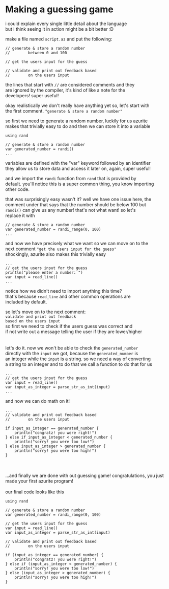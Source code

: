 # Making a guessing game
i could explain every single little detail about the language  
but i think seeing it in action might be a bit better :D

make a file named `script.az` and put the following:
```
// generate & store a random number
//        between 0 and 100

// get the users input for the guess

// validate and print out feedback based
//        on the users input

```  
the lines that start with `//` are considered comments and they  
are ignored by the compiler, it's kind of like a note for the  
developers! super useful!  

okay realistically we don't really have anything yet so, let's start with  
the first comment. `"generate & store a random number"`  

so first we need to generate a random number, luckily for us azurite  
makes that trivially easy to do and then we can store it into a variable
```
using rand

// generate & store a random number
var generated_number = randi()
...
```
variables are defined with the "var" keyword followed by an identifier  
they allow us to store data and access it later on, again, super useful!  

and we import the `randi` function from `rand` that is provided by  
default. you'll notice this is a super common thing, you know importing  
other code.

that was surprisingly easy wasn't it? well we have one issue here, the  
comment under that says that the number should be below 100 but  
`randi()` can give us any number! that's not what want! so let's  
replace it with
```
// generate & store a random number
var generated_number = randi_range(0, 100)
...
```
and now we have precisely what we want so we can move on to the  
next comment `"get the users input for the guess"`  
shockingly, azurite also makes this trivially easy
```
...
// get the users input for the guess
println("please enter a number: ")
var input = read_line()
...
```

notice how we didn't need to import anything this time?  
that's because `read_line` and other common operations are  
included by default.  

so let's move on to the next comment:  
`validate and print out feedback`  
`based on the users input`  
so first we need to check if the users guess was correct and  
if not write out a message telling the user if they are lower/higher  
<br></br>
let's do it. now we won't be able to check the `generated_number`  
directly with the `input` we got, because the `generated_number` is  
an integer while the `input` is a string. so we need a way of converting  
a string to an integer and to do that we call a function to do that for us
```
...
// get the users input for the guess
var input = read_line()
var input_as_integer = parse_str_as_int(input)
...  
```
and now we can do math on it!
```
...
// validate and print out feedback based
//        on the users input

if input_as_integer == generated_number {
    println("congratz! you were right!")
} else if input_as_integer < generated_number {
    println("sorry! you were too low!")
} else input_as_integer > generated_number {
    println("sorry! you were too high!")
}
```
<br></br>
...and finally we are done with out guessing game!
congratulations,  you just made your first azurite program!  
<br>
our final code looks like this

```
using rand

// generate & store a random number
var generated_number = randi_range(0, 100)

// get the users input for the guess
var input = read_line()
var input_as_integer = parse_str_as_int(input)

// validate and print out feedback based
//        on the users input

if (input_as_integer == generated_number) {
    println("congratz! you were right!")
} else if (input_as_integer < generated_number) {
    println("sorry! you were too low!")
} else (input_as_integer > generated_number) {
    println("sorry! you were too high!")
}
```
